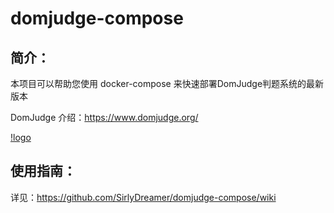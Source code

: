 # domjudge-compose

## 简介：

本项目可以帮助您使用 docker-compose 来快速部署DomJudge判题系统的最新版本

DomJudge 介绍：https://www.domjudge.org/

[!logo](https://www.domjudge.org/DOMjudgelogo.svg)

## 使用指南：

详见：https://github.com/SirlyDreamer/domjudge-compose/wiki

